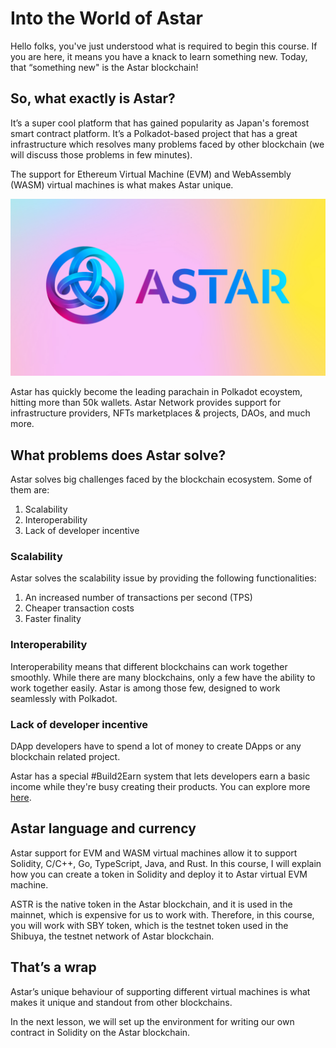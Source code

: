 # Into the World of Astar

Hello folks, you've just understood what is required to begin this course. If you are here, it means you have a knack to learn something new. Today, that “something new" is the Astar blockchain!

## So, what exactly is Astar?

It’s a super cool platform that has gained popularity as Japan's foremost smart contract platform. It’s a Polkadot-based project that has a great infrastructure which resolves many problems faced by other blockchain (we will discuss those problems in few minutes). 

The support for Ethereum Virtual Machine (EVM) and WebAssembly (WASM) virtual machines is what makes Astar unique.

![Frame 3560339 (5).png](https://github.com/0xmetaschool/Learning-Projects/blob/main/assests_for_all/assests_for_astar/2.%20Into%20the%20World%20of%20Astar/Frame_3560339_(5).png?raw=true)

Astar has quickly become the leading parachain in Polkadot ecoystem, hitting more than 50k wallets. Astar Network provides support for infrastructure providers, NFTs marketplaces & projects, DAOs, and much more.

## What problems does Astar solve?

Astar solves big challenges faced by the blockchain ecosystem. Some of them are:

1. Scalability
2. Interoperability
3. Lack of developer incentive

### Scalability

Astar solves the scalability issue by providing the following functionalities:

1. An increased number of transactions per second (TPS)
2. Cheaper transaction costs
3. Faster finality

### Interoperability

Interoperability means that different blockchains can work together smoothly. While there are many blockchains, only a few have the ability to work together easily. Astar is among those few, designed to work seamlessly with Polkadot.

### Lack of developer incentive

DApp developers have to spend a lot of money to create DApps or any blockchain related project. 

Astar has a special #Build2Earn system that lets developers earn a basic income while they're busy creating their products. You can explore more [here](https://astar.network/).

## Astar language and currency

Astar support for EVM and WASM virtual machines allow it to support Solidity, C/C++, Go, TypeScript, Java, and Rust. In this course, I will explain how you can create a token in Solidity and deploy it to Astar virtual EVM machine.

ASTR is the native token in the Astar blockchain, and it is used in the mainnet, which is expensive for us to work with. Therefore, in this course, you will work with SBY token, which is the testnet token used in the Shibuya, the testnet network of Astar blockchain.

## That’s a wrap

Astar’s unique behaviour of supporting different virtual machines is what makes it unique and standout from other blockchains.

In the next lesson, we will set up the environment for writing our own contract in Solidity on the Astar blockchain.